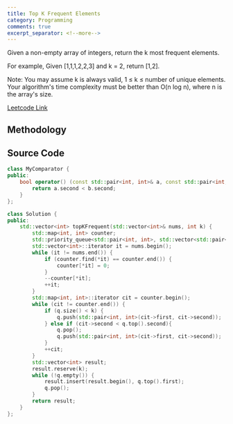 ```yaml
---
title: Top K Frequent Elements
category: Programming
comments: true
excerpt_separator: <!--more-->
---
```

Given a non-empty array of integers, return the k most frequent elements.
<!--more-->

For example,
Given [1,1,1,2,2,3] and k = 2, return [1,2].

Note:
You may assume k is always valid, 1 ≤ k ≤ number of unique elements.
Your algorithm's time complexity must be better than O(n log n), where n is the array's size.

[Leetcode Link](https://leetcode.com/problems/top-k-frequent-elements/)

## Methodology

## Source Code
```C++
class MyComparator {
public:
    bool operator() (const std::pair<int, int>& a, const std::pair<int, int>&b) {
        return a.second < b.second;
    }
};

class Solution {
public:
    std::vector<int> topKFrequent(std::vector<int>& nums, int k) {
        std::map<int, int> counter;
        std::priority_queue<std::pair<int, int>, std::vector<std::pair<int, int> >, MyComparator> q;
        std::vector<int>::iterator it = nums.begin();
        while (it != nums.end()) {
            if (counter.find(*it) == counter.end()) {
                counter[*it] = 0;
            }
            --counter[*it];
            ++it;
        }
        std::map<int, int>::iterator cit = counter.begin();
        while (cit != counter.end()) {
            if (q.size() < k) {
                q.push(std::pair<int, int>(cit->first, cit->second));
            } else if (cit->second < q.top().second){
                q.pop();
                q.push(std::pair<int, int>(cit->first, cit->second));
            }
            ++cit;
        }
        std::vector<int> result;
        result.reserve(k);
        while (!q.empty()) {
            result.insert(result.begin(), q.top().first);
            q.pop();
        }
        return result;
    }
};
```
